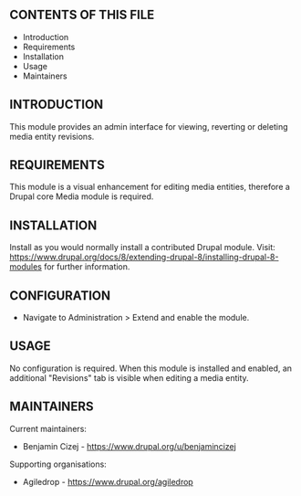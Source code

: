 CONTENTS OF THIS FILE
------------------------

 * Introduction
 * Requirements
 * Installation
 * Usage
 * Maintainers


INTRODUCTION
---------------

This module provides an admin interface for viewing, reverting or deleting
media entity revisions.


REQUIREMENTS
---------------

This module is a visual enhancement for editing media entities, therefore a
Drupal core Media module is required.


INSTALLATION
---------------

Install as you would normally install a contributed Drupal module. Visit:
https://www.drupal.org/docs/8/extending-drupal-8/installing-drupal-8-modules
for further information.

CONFIGURATION
-------------

 - Navigate to Administration > Extend and enable the module.


USAGE
--------

No configuration is required.
When this module is installed and enabled, an additional "Revisions" tab is
visible when editing a media entity.


MAINTAINERS
--------------

Current maintainers:
 * Benjamin Cizej - https://www.drupal.org/u/benjamincizej

Supporting organisations:
 * Agiledrop - https://www.drupal.org/agiledrop
